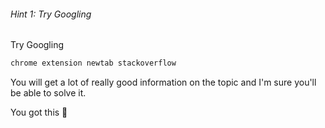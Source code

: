 ###### Hint 1: Try Googling

Try Googling
```bash
chrome extension newtab stackoverflow
```

You will get a lot of really good information on the topic and I'm sure you'll be able to solve it.

You got this 💪
